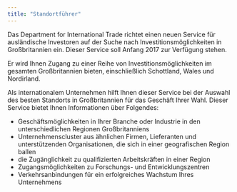 ```yaml
---
title: "Standortführer"
---
```


Das Department for International Trade richtet einen neuen Service für ausländische Investoren auf der Suche nach Investitionsmöglichkeiten in Großbritannien ein. Dieser Service soll Anfang 2017 zur Verfügung stehen.

Er wird Ihnen Zugang zu einer Reihe von Investitionsmöglichkeiten im gesamten Großbritannien bieten, einschließlich Schottland, Wales und Nordirland.

Als internationalem Unternehmen hilft Ihnen dieser Service bei der Auswahl des besten Standorts in Großbritannien für das Geschäft Ihrer Wahl. Dieser Service bietet Ihnen Informationen über Folgendes:

- Geschäftsmöglichkeiten in Ihrer Branche oder Industrie in den unterschiedlichen Regionen Großbritanniens
- Unternehmenscluster aus ähnlichen Firmen, Lieferanten und unterstützenden Organisationen, die sich in einer geografischen Region ballen
- die Zugänglichkeit zu qualifizierten Arbeitskräften in einer Region
- Zugangsmöglichkeiten zu Forschungs- und Entwicklungszentren
- Verkehrsanbindungen für ein erfolgreiches Wachstum Ihres Unternehmens
